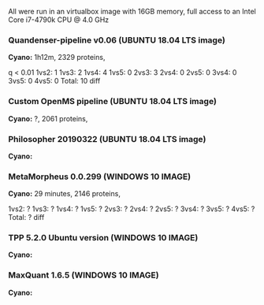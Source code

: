 All were run in an virtualbox image with 16GB memory, full access to an
Intel Core i7-4790k CPU @ 4.0 GHz

### Quandenser-pipeline v0.06 (UBUNTU 18.04 LTS image)

**Cyano:** 1h12m, 2329 proteins,

q < 0.01
1vs2: 1
1vs3: 2
1vs4: 4
1vs5: 0
2vs3: 3
2vs4: 0
2vs5: 0
3vs4: 0
3vs5: 0
4vs5: 0
Total: 10 diff

### Custom OpenMS pipeline (UBUNTU 18.04 LTS image)

**Cyano:** ?, 2061 proteins,


### Philosopher 20190322 (UBUNTU 18.04 LTS image)

**Cyano:**


### MetaMorpheus 0.0.299 (WINDOWS 10 IMAGE)

**Cyano:** 29 minutes, 2146 proteins,

1vs2: ?
1vs3: ?
1vs4: ?
1vs5: ?
2vs3: ?
2vs4: ?
2vs5: ?
3vs4: ?
3vs5: ?
4vs5: ?
Total: ? diff


### TPP 5.2.0 Ubuntu version (WINDOWS 10 IMAGE)

**Cyano:**


### MaxQuant 1.6.5 (WINDOWS 10 IMAGE)

**Cyano:**
